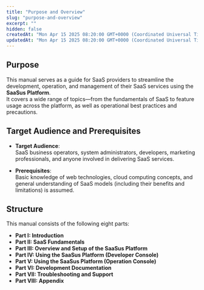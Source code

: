 ```yaml
---
title: "Purpose and Overview"
slug: "purpose-and-overview"
excerpt: ""
hidden: false
createdAt: "Mon Apr 15 2025 08:20:00 GMT+0000 (Coordinated Universal Time)"
updatedAt: "Mon Apr 15 2025 08:20:00 GMT+0000 (Coordinated Universal Time)"
---
```


## Purpose

This manual serves as a guide for SaaS providers to streamline the development, operation, and management of their SaaS services using the **SaaSus Platform**.  
It covers a wide range of topics—from the fundamentals of SaaS to feature usage across the platform, as well as operational best practices and precautions.

## Target Audience and Prerequisites

- **Target Audience**:  
  SaaS business operators, system administrators, developers, marketing professionals, and anyone involved in delivering SaaS services.

- **Prerequisites**:  
  Basic knowledge of web technologies, cloud computing concepts, and general understanding of SaaS models (including their benefits and limitations) is assumed.

## Structure

This manual consists of the following eight parts:

- **Part I: Introduction**  
- **Part II: SaaS Fundamentals**  
- **Part III: Overview and Setup of the SaaSus Platform**  
- **Part IV: Using the SaaSus Platform (Developer Console)**  
- **Part V: Using the SaaSus Platform (Operation Console)**  
- **Part VI: Development Documentation**  
- **Part VII: Troubleshooting and Support**  
- **Part VIII: Appendix**